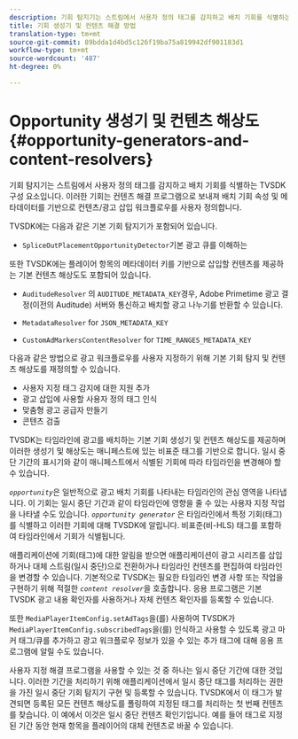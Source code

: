 ```yaml
---
description: 기회 탐지기는 스트림에서 사용자 정의 태그를 감지하고 배치 기회를 식별하는 TVSDK 구성 요소입니다. 이러한 기회는 컨텐츠 해결 프로그램으로 보내져 배치 기회 속성 및 메타데이터를 기반으로 컨텐츠/광고 삽입 워크플로우를 사용자 정의합니다.
title: 기회 생성기 및 컨텐츠 해결 방법
translation-type: tm+mt
source-git-commit: 89bdda1d4bd5c126f19ba75a819942df901183d1
workflow-type: tm+mt
source-wordcount: '487'
ht-degree: 0%

---
```



# Opportunity 생성기 및 컨텐츠 해상도 {#opportunity-generators-and-content-resolvers}

기회 탐지기는 스트림에서 사용자 정의 태그를 감지하고 배치 기회를 식별하는 TVSDK 구성 요소입니다. 이러한 기회는 컨텐츠 해결 프로그램으로 보내져 배치 기회 속성 및 메타데이터를 기반으로 컨텐츠/광고 삽입 워크플로우를 사용자 정의합니다.

TVSDK에는 다음과 같은 기본 기회 탐지기가 포함되어 있습니다.

* `SpliceOutPlacementOpportunityDetector`기본 광고 큐를 이해하는

또한 TVSDK에는 플레이어 항목의 메타데이터 키를 기반으로 삽입할 컨텐츠를 제공하는 기본 컨텐츠 해상도도 포함되어 있습니다.

* `AuditudeResolver` 의  `AUDITUDE_METADATA_KEY`경우, Adobe Primetime 광고 결정(이전의 Auditude) 서버와 통신하고 배치할 광고 나누기를 반환할 수 있습니다.

* `MetadataResolver` for  `JSON_METADATA_KEY`

* `CustomAdMarkersContentResolver` for  `TIME_RANGES_METADATA_KEY`

다음과 같은 방법으로 광고 워크플로우를 사용자 지정하기 위해 기본 기회 탐지 및 컨텐츠 해상도를 재정의할 수 있습니다.

* 사용자 지정 태그 감지에 대한 지원 추가
* 광고 삽입에 사용할 사용자 정의 태그 인식
* 맞춤형 광고 공급자 만들기
* 콘텐츠 검출

TVSDK는 타임라인에 광고를 배치하는 기본 기회 생성기 및 컨텐츠 해상도를 제공하며 이러한 생성기 및 해상도는 매니페스트에 있는 비표준 태그를 기반으로 합니다. 일시 중단 기간의 표시기와 같이 매니페스트에서 식별된 기회에 따라 타임라인을 변경해야 할 수 있습니다.

*`opportunity`*&#x200B;은 일반적으로 광고 배치 기회를 나타내는 타임라인의 관심 영역을 나타냅니다. 이 기회는 일시 중단 기간과 같이 타임라인에 영향을 줄 수 있는 사용자 지정 작업을 나타낼 수도 있습니다. *`opportunity generator`* 은 타임라인에서 특정 기회(태그)를 식별하고 이러한 기회에 대해 TVSDK에 알립니다. 비표준(비-HLS) 태그를 포함하여 타임라인에서 기회가 식별됩니다.

애플리케이션에 기회(태그)에 대한 알림을 받으면 애플리케이션이 광고 시리즈를 삽입하거나 대체 스트림(일시 중단)으로 전환하거나 타임라인 컨텐츠를 편집하여 타임라인을 변경할 수 있습니다. 기본적으로 TVSDK는 필요한 타임라인 변경 사항 또는 작업을 구현하기 위해 적절한 *`content resolver`*&#x200B;을 호출합니다. 응용 프로그램은 기본 TVSDK 광고 내용 확인자를 사용하거나 자체 컨텐츠 확인자를 등록할 수 있습니다.

또한 `MediaPlayerItemConfig.setAdTags`을(를) 사용하여 TVSDK가 `MediaPlayerItemConfig.subscribedTags`을(를) 인식하고 사용할 수 있도록 광고 마커 태그/큐를 추가하고 광고 워크플로우 정보가 있을 수 있는 추가 태그에 대해 응용 프로그램에 알릴 수도 있습니다.

사용자 지정 해결 프로그램을 사용할 수 있는 것 중 하나는 일시 중단 기간에 대한 것입니다. 이러한 기간을 처리하기 위해 애플리케이션에서 일시 중단 태그를 처리하는 권한을 가진 일시 중단 기회 탐지기 구현 및 등록할 수 있습니다. TVSDK에서 이 태그가 발견되면 등록된 모든 컨텐츠 해상도를 폴링하여 지정된 태그를 처리하는 첫 번째 컨텐츠를 찾습니다. 이 예에서 이것은 일시 중단 컨텐츠 확인기입니다. 예를 들어 태그로 지정된 기간 동안 현재 항목을 플레이어의 대체 컨텐츠로 바꿀 수 있습니다.

